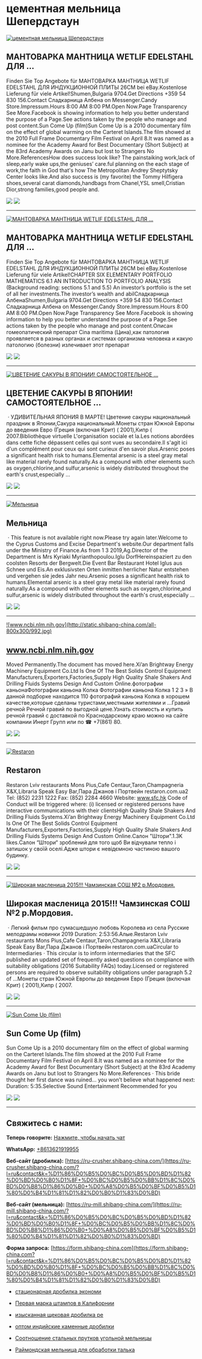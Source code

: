 # цементная мельница Шепердстаун

<a href="https://swt.shibang-china.com/?l=ru&img&k=%D1%86%D0%B5%D0%BC%D0%B5%D0%BD%D1%82%D0%BD%D0%B0%D1%8F+%D0%BC%D0%B5%D0%BB%D1%8C%D0%BD%D0%B8%D1%86%D0%B0+%D0%A8%D0%B5%D0%BF%D0%B5%D1%80%D0%B4%D1%81%D1%82%D0%B0%D1%83%D0%BD" target="_blank">![цементная мельница Шепердстаун](http://static.shibang-china.com/all-800x300/834.jpg)</a>

## МАНТОВАРКА МАНТНИЦА WETLIF EDELSTAHL ДЛЯ …
Finden Sie Top Angebote f&#252;r МАНТОВАРКА МАНТНИЦА WETLIF EDELSTAHL ДЛЯ ИНДУКЦИОННОЙ ПЛИТЫ 26СМ bei eBay.Kostenlose Lieferung f&#252;r viele Artikel!Shumen,Bulgaria 9704.Get Directions +359 54 830 156.Contact Сладкарница Албена on Messenger.Candy Store.Impressum.Hours 8:00 AM 8:00 PM.Open Now.Page Transparency See More.Facebook is showing information to help you better understand the purpose of a Page.See actions taken by the people who manage and post content.Sun Come Up (film)Sun Come Up is a 2010 documentary film on the effect of global warming on the Carteret Islands.The film showed at the 2010 Full Frame Documentary Film Festival on April 8.It was named as a nominee for the Academy Award for Best Documentary (Short Subject) at the 83rd Academy Awards on Janu but lost to Strangers No More.ReferencesHow does success look like? The painstaiking work,lack of sleep,early wake ups,the geniuses’ care.ful planning on the each stage of work,the faith in God that's how The Metropolitan Andrey Sheptytsky Center looks like.And also success is (my favorite) the Tommy Hilfigera shoes,several carat diamonds,handbags from Chanel,YSL smell,Cristian Dior,strong families,good people and.


<a href="https://whatsapp.shibangsoft.com/WhatsApp.php" target="_blank" title="WhatsApp">![](http://static.shibang-china.com/icon/whatsapp.png)</a> <a href="https://swt.shibang-china.com/?l=ru&icon&k=%D1%86%D0%B5%D0%BC%D0%B5%D0%BD%D1%82%D0%BD%D0%B0%D1%8F+%D0%BC%D0%B5%D0%BB%D1%8C%D0%BD%D0%B8%D1%86%D0%B0+%D0%A8%D0%B5%D0%BF%D0%B5%D1%80%D0%B4%D1%81%D1%82%D0%B0%D1%83%D0%BD" target="_blank">![](http://static.shibang-china.com/icon/chat-ru.png)</a>

---

<a href="https://swt.shibang-china.com/?l=ru&img&k=%D1%86%D0%B5%D0%BC%D0%B5%D0%BD%D1%82%D0%BD%D0%B0%D1%8F+%D0%BC%D0%B5%D0%BB%D1%8C%D0%BD%D0%B8%D1%86%D0%B0+%D0%A8%D0%B5%D0%BF%D0%B5%D1%80%D0%B4%D1%81%D1%82%D0%B0%D1%83%D0%BD" target="_blank">![МАНТОВАРКА МАНТНИЦА WETLIF EDELSTAHL ДЛЯ …](http://static.shibang-china.com/all-800x300/1206.jpg)</a>

## МАНТОВАРКА МАНТНИЦА WETLIF EDELSTAHL ДЛЯ …
Finden Sie Top Angebote f&#252;r МАНТОВАРКА МАНТНИЦА WETLIF EDELSTAHL ДЛЯ ИНДУКЦИОННОЙ ПЛИТЫ 26СМ bei eBay.Kostenlose Lieferung f&#252;r viele Artikel!CHAPTER SIX ELEMENTARY PORTFOLIO MATHEMATICS 6.1 AN INTRODUCTION TO PORTFOLIO ANALYSIS (Background reading: sections 5.1 and 5.5) An investor’s portfolio is the set of all her investments.The investor’s wealth and abilСладкарница АлбенаShumen,Bulgaria 9704.Get Directions +359 54 830 156.Contact Сладкарница Албена on Messenger.Candy Store.Impressum.Hours 8:00 AM 8:00 PM.Open Now.Page Transparency See More.Facebook is showing information to help you better understand the purpose of a Page.See actions taken by the people who manage and post content.Описан гомеопатический препарат Cina maritima (Цина),как патология проявляется в разных органах и системах организма человека и какую патологию (болезни) излечивает этот препарат


<a href="https://whatsapp.shibangsoft.com/WhatsApp.php" target="_blank" title="WhatsApp">![](http://static.shibang-china.com/icon/whatsapp.png)</a> <a href="https://swt.shibang-china.com/?l=ru&icon&k=%D1%86%D0%B5%D0%BC%D0%B5%D0%BD%D1%82%D0%BD%D0%B0%D1%8F+%D0%BC%D0%B5%D0%BB%D1%8C%D0%BD%D0%B8%D1%86%D0%B0+%D0%A8%D0%B5%D0%BF%D0%B5%D1%80%D0%B4%D1%81%D1%82%D0%B0%D1%83%D0%BD" target="_blank">![](http://static.shibang-china.com/icon/chat-ru.png)</a>

---

<a href="https://swt.shibang-china.com/?l=ru&img&k=%D1%86%D0%B5%D0%BC%D0%B5%D0%BD%D1%82%D0%BD%D0%B0%D1%8F+%D0%BC%D0%B5%D0%BB%D1%8C%D0%BD%D0%B8%D1%86%D0%B0+%D0%A8%D0%B5%D0%BF%D0%B5%D1%80%D0%B4%D1%81%D1%82%D0%B0%D1%83%D0%BD" target="_blank">![ЦВЕТЕНИЕ САКУРЫ В ЯПОНИИ! САМОСТОЯТЕЛЬНОЕ …](http://static.shibang-china.com/all-800x300/413.jpg)</a>

## ЦВЕТЕНИЕ САКУРЫ В ЯПОНИИ! САМОСТОЯТЕЛЬНОЕ …
&nbsp;&#0183;&#32;УДИВИТЕЛЬНАЯ ЯПОНИЯ В МАРТЕ! Цветение сакуры национальный праздник в Японии,Сакура национальный.Монеты стран Южной Европы до введения Евро (Греция (включая Крит) ( 2001),Кипр ( 2007.Biblioth&#232;que virtuelle L'organisation sociale et la.Les notions abord&#233;es dans cette fiche d&#233;passent celles qui sont vues au secondaire.Il s'agit ici d'un compl&#233;ment pour ceux qui sont curieux d'en savoir plus.Arsenic poses a significant health risk to humans.Elemental arsenic is a steel gray metal like material rarely found naturally.As a compound with other elements such as oxygen,chlorine,and sulfur,arsenic is widely distributed throughout the earth's crust,especially …


<a href="https://whatsapp.shibangsoft.com/WhatsApp.php" target="_blank" title="WhatsApp">![](http://static.shibang-china.com/icon/whatsapp.png)</a> <a href="https://swt.shibang-china.com/?l=ru&icon&k=%D1%86%D0%B5%D0%BC%D0%B5%D0%BD%D1%82%D0%BD%D0%B0%D1%8F+%D0%BC%D0%B5%D0%BB%D1%8C%D0%BD%D0%B8%D1%86%D0%B0+%D0%A8%D0%B5%D0%BF%D0%B5%D1%80%D0%B4%D1%81%D1%82%D0%B0%D1%83%D0%BD" target="_blank">![](http://static.shibang-china.com/icon/chat-ru.png)</a>

---

<a href="https://swt.shibang-china.com/?l=ru&img&k=%D1%86%D0%B5%D0%BC%D0%B5%D0%BD%D1%82%D0%BD%D0%B0%D1%8F+%D0%BC%D0%B5%D0%BB%D1%8C%D0%BD%D0%B8%D1%86%D0%B0+%D0%A8%D0%B5%D0%BF%D0%B5%D1%80%D0%B4%D1%81%D1%82%D0%B0%D1%83%D0%BD" target="_blank">![Мельница](http://static.shibang-china.com/all-800x300/1101.jpg)</a>

## Мельница
&nbsp;&#0183;&#32;This feature is not available right now.Please try again later.Welcome to the Cyprus Customs and Excise Department's website.Our department falls under the Ministry of Finance.As from 1 3 2019,Ag.Director of the Department is Mrs Kyriaki Myrianthopoulou.Iglu DorfHereinspaziert zu den coolsten Resorts der Bergwelt.Die Event Bar Restaurant Hotel Iglus aus Schnee und Eis.An exklusivsten Orten inmitten herrlicher Natur entstehen und vergehen sie jedes Jahr neu.Arsenic poses a significant health risk to humans.Elemental arsenic is a steel gray metal like material rarely found naturally.As a compound with other elements such as oxygen,chlorine,and sulfur,arsenic is widely distributed throughout the earth's crust,especially …


<a href="https://whatsapp.shibangsoft.com/WhatsApp.php" target="_blank" title="WhatsApp">![](http://static.shibang-china.com/icon/whatsapp.png)</a> <a href="https://swt.shibang-china.com/?l=ru&icon&k=%D1%86%D0%B5%D0%BC%D0%B5%D0%BD%D1%82%D0%BD%D0%B0%D1%8F+%D0%BC%D0%B5%D0%BB%D1%8C%D0%BD%D0%B8%D1%86%D0%B0+%D0%A8%D0%B5%D0%BF%D0%B5%D1%80%D0%B4%D1%81%D1%82%D0%B0%D1%83%D0%BD" target="_blank">![](http://static.shibang-china.com/icon/chat-ru.png)</a>

---

<a href="https://swt.shibang-china.com/?l=ru&img&k=%D1%86%D0%B5%D0%BC%D0%B5%D0%BD%D1%82%D0%BD%D0%B0%D1%8F+%D0%BC%D0%B5%D0%BB%D1%8C%D0%BD%D0%B8%D1%86%D0%B0+%D0%A8%D0%B5%D0%BF%D0%B5%D1%80%D0%B4%D1%81%D1%82%D0%B0%D1%83%D0%BD" target="_blank">![www.ncbi.nlm.nih.gov](http://static.shibang-china.com/all-800x300/992.jpg)</a>

## www.ncbi.nlm.nih.gov
Moved Permanently.The document has moved here.Xi’an Brightway Energy Machinery Equipment Co.Ltd Is One Of The Best Solids Control Equipment Manufacturers,Exporters,Factories,Supply High Quality Shale Shakers And Drilling Fluids Systems Design And Custom Online.фотографии каньонаФотографии каньона Колка Фотографии каньона Колка 1 2 3 &#187; В данной подборке находится 110 фотографий каньона Колка в хорошем качестве,которые сделаны туристами,местными жителями и …Гравий речной Речной гравий по выгодной цене.Узнать стоимость и купить речной гравий с доставкой по Краснодарскому краю можно на сайте компании Инерт Групп или по ☎ +7(861) 80.


<a href="https://whatsapp.shibangsoft.com/WhatsApp.php" target="_blank" title="WhatsApp">![](http://static.shibang-china.com/icon/whatsapp.png)</a> <a href="https://swt.shibang-china.com/?l=ru&icon&k=%D1%86%D0%B5%D0%BC%D0%B5%D0%BD%D1%82%D0%BD%D0%B0%D1%8F+%D0%BC%D0%B5%D0%BB%D1%8C%D0%BD%D0%B8%D1%86%D0%B0+%D0%A8%D0%B5%D0%BF%D0%B5%D1%80%D0%B4%D1%81%D1%82%D0%B0%D1%83%D0%BD" target="_blank">![](http://static.shibang-china.com/icon/chat-ru.png)</a>

---

<a href="https://swt.shibang-china.com/?l=ru&img&k=%D1%86%D0%B5%D0%BC%D0%B5%D0%BD%D1%82%D0%BD%D0%B0%D1%8F+%D0%BC%D0%B5%D0%BB%D1%8C%D0%BD%D0%B8%D1%86%D0%B0+%D0%A8%D0%B5%D0%BF%D0%B5%D1%80%D0%B4%D1%81%D1%82%D0%B0%D1%83%D0%BD" target="_blank">![Restaron](http://static.shibang-china.com/all-800x300/485.jpg)</a>

## Restaron
Restaron Lviv restaurants Mons Pius,Cafe Centaur,Taron,Champagneria X&amp;X,Libraria Speak Easy Bar,Пара Джанов і Портвейн restaron.com.ua2 Tel: (852) 2231 1222 Fax: (852) 2284 4660 Website: www.sfc.hk Code of Conduct will be triggered where: (i) licensed or registered persons have interactive communications with their clientsHigh Quality Shale Shakers And Drilling Fluids Systems.Xi’an Brightway Energy Machinery Equipment Co.Ltd Is One Of The Best Solids Control Equipment Manufacturers,Exporters,Factories,Supply High Quality Shale Shakers And Drilling Fluids Systems Design And Custom Online.Салон &quot;Штори&quot;.1.3K likes.Салон “Штори“ зроблений для того щоб Ви відчували тепло і затишок у своїй оселі.Адже штори є невідємною частиною вашого будинку.


<a href="https://whatsapp.shibangsoft.com/WhatsApp.php" target="_blank" title="WhatsApp">![](http://static.shibang-china.com/icon/whatsapp.png)</a> <a href="https://swt.shibang-china.com/?l=ru&icon&k=%D1%86%D0%B5%D0%BC%D0%B5%D0%BD%D1%82%D0%BD%D0%B0%D1%8F+%D0%BC%D0%B5%D0%BB%D1%8C%D0%BD%D0%B8%D1%86%D0%B0+%D0%A8%D0%B5%D0%BF%D0%B5%D1%80%D0%B4%D1%81%D1%82%D0%B0%D1%83%D0%BD" target="_blank">![](http://static.shibang-china.com/icon/chat-ru.png)</a>

---

<a href="https://swt.shibang-china.com/?l=ru&img&k=%D1%86%D0%B5%D0%BC%D0%B5%D0%BD%D1%82%D0%BD%D0%B0%D1%8F+%D0%BC%D0%B5%D0%BB%D1%8C%D0%BD%D0%B8%D1%86%D0%B0+%D0%A8%D0%B5%D0%BF%D0%B5%D1%80%D0%B4%D1%81%D1%82%D0%B0%D1%83%D0%BD" target="_blank">![Широкая масленица 2015!!! Чамзинская СОШ №2 р.Мордовия.](http://static.shibang-china.com/all-800x300/1152.jpg)</a>

## Широкая масленица 2015!!! Чамзинская СОШ №2 р.Мордовия.
&nbsp;&#0183;&#32;Легкий фильм про сумасшедшую любовь Королева из села Русские мелодрамы новинки 2019 Duration: 2:53:56.Алые.Restaron Lviv restaurants Mons Pius,Cafe Centaur,Taron,Champagneria X&amp;X,Libraria Speak Easy Bar,Пара Джанов і Портвейн restaron.com.uaCircular to Intermediaries&nbsp;&#0183;&#32;This circular is to inform intermediaries that the SFC published an updated set of frequently asked questions on compliance with suitability obligations (2016 Suitability FAQs) today.Licensed or registered persons are required to observe suitability obligations under paragraph 5.2 of …Монеты стран Южной Европы до введения Евро (Греция (включая Крит) ( 2001),Кипр ( 2007.


<a href="https://whatsapp.shibangsoft.com/WhatsApp.php" target="_blank" title="WhatsApp">![](http://static.shibang-china.com/icon/whatsapp.png)</a> <a href="https://swt.shibang-china.com/?l=ru&icon&k=%D1%86%D0%B5%D0%BC%D0%B5%D0%BD%D1%82%D0%BD%D0%B0%D1%8F+%D0%BC%D0%B5%D0%BB%D1%8C%D0%BD%D0%B8%D1%86%D0%B0+%D0%A8%D0%B5%D0%BF%D0%B5%D1%80%D0%B4%D1%81%D1%82%D0%B0%D1%83%D0%BD" target="_blank">![](http://static.shibang-china.com/icon/chat-ru.png)</a>

---

<a href="https://swt.shibang-china.com/?l=ru&img&k=%D1%86%D0%B5%D0%BC%D0%B5%D0%BD%D1%82%D0%BD%D0%B0%D1%8F+%D0%BC%D0%B5%D0%BB%D1%8C%D0%BD%D0%B8%D1%86%D0%B0+%D0%A8%D0%B5%D0%BF%D0%B5%D1%80%D0%B4%D1%81%D1%82%D0%B0%D1%83%D0%BD" target="_blank">![Sun Come Up (film)](http://static.shibang-china.com/all-800x300/461.jpg)</a>

## Sun Come Up (film)
Sun Come Up is a 2010 documentary film on the effect of global warming on the Carteret Islands.The film showed at the 2010 Full Frame Documentary Film Festival on April 8.It was named as a nominee for the Academy Award for Best Documentary (Short Subject) at the 83rd Academy Awards on Janu but lost to Strangers No More.References&nbsp;&#0183;&#32;This bride thought her first dance was ruined… you won’t believe what happened next: Duration: 5:35.Selective Sound Entertainment Recommended for you

<a href="https://whatsapp.shibangsoft.com/WhatsApp.php" target="_blank" title="WhatsApp">![](http://static.shibang-china.com/icon/whatsapp.png)</a> <a href="https://swt.shibang-china.com/?l=ru&icon&k=%D1%86%D0%B5%D0%BC%D0%B5%D0%BD%D1%82%D0%BD%D0%B0%D1%8F+%D0%BC%D0%B5%D0%BB%D1%8C%D0%BD%D0%B8%D1%86%D0%B0+%D0%A8%D0%B5%D0%BF%D0%B5%D1%80%D0%B4%D1%81%D1%82%D0%B0%D1%83%D0%BD" target="_blank">![](http://static.shibang-china.com/icon/chat-ru.png)</a>

---
## Свяжитесь с нами:

**Теперь говорите:** [Нажмите, чтобы начать чат](https://swt.shibang-china.com?l=ru&contact&k=%D1%86%D0%B5%D0%BC%D0%B5%D0%BD%D1%82%D0%BD%D0%B0%D1%8F+%D0%BC%D0%B5%D0%BB%D1%8C%D0%BD%D0%B8%D1%86%D0%B0+%D0%A8%D0%B5%D0%BF%D0%B5%D1%80%D0%B4%D1%81%D1%82%D0%B0%D1%83%D0%BD)

**WhatsApp:**  [+8613621919955](https://whatsapp.shibangsoft.com/WhatsApp.php)

**Веб-сайт (дробилка):** [https://ru-crusher.shibang-china.com/](https://ru-crusher.shibang-china.com/?l=ru&contact&k=%D1%86%D0%B5%D0%BC%D0%B5%D0%BD%D1%82%D0%BD%D0%B0%D1%8F+%D0%BC%D0%B5%D0%BB%D1%8C%D0%BD%D0%B8%D1%86%D0%B0+%D0%A8%D0%B5%D0%BF%D0%B5%D1%80%D0%B4%D1%81%D1%82%D0%B0%D1%83%D0%BD)

**Веб-сайт (мельница):** [https://ru-mill.shibang-china.com/](https://ru-mill.shibang-china.com/?l=ru&contact&k=%D1%86%D0%B5%D0%BC%D0%B5%D0%BD%D1%82%D0%BD%D0%B0%D1%8F+%D0%BC%D0%B5%D0%BB%D1%8C%D0%BD%D0%B8%D1%86%D0%B0+%D0%A8%D0%B5%D0%BF%D0%B5%D1%80%D0%B4%D1%81%D1%82%D0%B0%D1%83%D0%BD)

**Форма запроса:** [https://form.shibang-china.com](https://form.shibang-china.com?l=ru&contact&k=%D1%86%D0%B5%D0%BC%D0%B5%D0%BD%D1%82%D0%BD%D0%B0%D1%8F+%D0%BC%D0%B5%D0%BB%D1%8C%D0%BD%D0%B8%D1%86%D0%B0+%D0%A8%D0%B5%D0%BF%D0%B5%D1%80%D0%B4%D1%81%D1%82%D0%B0%D1%83%D0%BD)

* [стационарная дробилка экономи](../125/%D1%81%D1%82%D0%B0%D1%86%D0%B8%D0%BE%D0%BD%D0%B0%D1%80%D0%BD%D0%B0%D1%8F%20%D0%B4%D1%80%D0%BE%D0%B1%D0%B8%D0%BB%D0%BA%D0%B0%20%D1%8D%D0%BA%D0%BE%D0%BD%D0%BE%D0%BC%D0%B8.md)

* [Первая марка штампов в Калифорнии](../125/%D0%9F%D0%B5%D1%80%D0%B2%D0%B0%D1%8F%20%D0%BC%D0%B0%D1%80%D0%BA%D0%B0%20%D1%88%D1%82%D0%B0%D0%BC%D0%BF%D0%BE%D0%B2%20%D0%B2%20%D0%9A%D0%B0%D0%BB%D0%B8%D1%84%D0%BE%D1%80%D0%BD%D0%B8%D0%B8.md)

* [изысканная щековая дробилка pe](../122/%D0%B8%D0%B7%D1%8B%D1%81%D0%BA%D0%B0%D0%BD%D0%BD%D0%B0%D1%8F%20%D1%89%D0%B5%D0%BA%D0%BE%D0%B2%D0%B0%D1%8F%20%D0%B4%D1%80%D0%BE%D0%B1%D0%B8%D0%BB%D0%BA%D0%B0%20pe.md)

* [оптом индийские каменные дробилки](../122/%D0%BE%D0%BF%D1%82%D0%BE%D0%BC%20%D0%B8%D0%BD%D0%B4%D0%B8%D0%B9%D1%81%D0%BA%D0%B8%D0%B5%20%D0%BA%D0%B0%D0%BC%D0%B5%D0%BD%D0%BD%D1%8B%D0%B5%20%D0%B4%D1%80%D0%BE%D0%B1%D0%B8%D0%BB%D0%BA%D0%B8.md)

* [Соотношение стальных прутков угольной мельницы](../125/%D0%A1%D0%BE%D0%BE%D1%82%D0%BD%D0%BE%D1%88%D0%B5%D0%BD%D0%B8%D0%B5%20%D1%81%D1%82%D0%B0%D0%BB%D1%8C%D0%BD%D1%8B%D1%85%20%D0%BF%D1%80%D1%83%D1%82%D0%BA%D0%BE%D0%B2%20%D1%83%D0%B3%D0%BE%D0%BB%D1%8C%D0%BD%D0%BE%D0%B9%20%D0%BC%D0%B5%D0%BB%D1%8C%D0%BD%D0%B8%D1%86%D1%8B.md)

* [Раймондская мельница для обработки талька](../124/%D0%A0%D0%B0%D0%B9%D0%BC%D0%BE%D0%BD%D0%B4%D1%81%D0%BA%D0%B0%D1%8F%20%D0%BC%D0%B5%D0%BB%D1%8C%D0%BD%D0%B8%D1%86%D0%B0%20%D0%B4%D0%BB%D1%8F%20%D0%BE%D0%B1%D1%80%D0%B0%D0%B1%D0%BE%D1%82%D0%BA%D0%B8%20%D1%82%D0%B0%D0%BB%D1%8C%D0%BA%D0%B0.md)